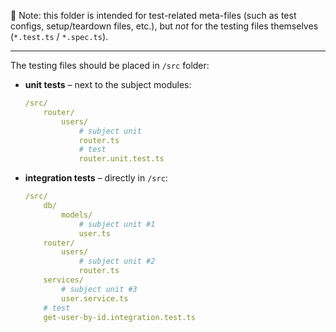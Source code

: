 🚨 Note: this folder is intended for test-related meta-files (such as test configs, setup/teardown files, etc.), but _not_ for the testing files themselves (`*.test.ts` / `*.spec.ts`).

***

The testing files should be placed in `/src` folder:
- **unit tests** – next to the subject modules:

	```yaml
	/src/
		router/
			users/
				# subject unit
				router.ts
				# test
				router.unit.test.ts
	```

- **integration tests** – directly in `/src`:

	```yaml
	/src/
		db/
			models/
				# subject unit #1
				user.ts
		router/
			users/
				# subject unit #2
				router.ts
		services/
			# subject unit #3
			user.service.ts
		# test
		get-user-by-id.integration.test.ts
	```
